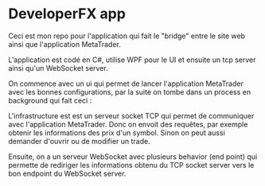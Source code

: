 # DeveloperFX app

Ceci est mon repo pour l'application qui fait le "bridge" entre le site web ainsi que l'application MetaTrader. 

L'application est codé en C#, utilise WPF pour le UI et ensuite un tcp server ainsi qu'un WebSocket server.

On commence avec un ui qui permet de lancer l'application MetaTrader avec les bonnes configurations, par la suite on tombe dans un process en background qui fait ceci : 

L'infrastructure est est un serveur socket TCP qui permet de communiquer avec l'application MetaTrader. Donc on envoit des requêtes, par exemple obtenir les informations des prix d'un symbol. Sinon on peut aussi demander d'ouvrir ou de modifier un trade.

Ensuite, on a un serveur WebSocket avec plusieurs behavior (end point) qui permette de rediriger les informations obtenu du TCP socket server vers le bon endpoint du WebSocket server.

